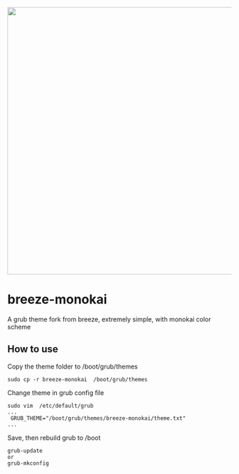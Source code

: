 <p align="center">
<img src="https://gitlab.com/SatoSawa/breeze-monokai/raw/master/Screenshot_20170723_035245.png" width="600">
</p>    

# breeze-monokai
A grub theme fork from breeze, extremely simple, with monokai color scheme    

## How to use

Copy the theme folder to /boot/grub/themes    
```
sudo cp -r breeze-monokai  /boot/grub/themes
```    
Change theme in grub config file
```
sudo vim  /etc/default/grub
...
 GRUB_THEME="/boot/grub/themes/breeze-monokai/theme.txt"
...
 ```   
Save, then rebuild grub to /boot
```
grub-update    
or   
grub-mkconfig
```
